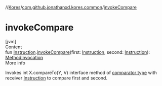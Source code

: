 //[Kores](../index.md)/[com.github.jonathanxd.kores.common](index.md)/[invokeCompare](invoke-compare.md)



# invokeCompare  
[jvm]  
Content  
fun [Instruction](../com.github.jonathanxd.kores/-instruction/index.md).[invokeCompare](invoke-compare.md)(first: [Instruction](../com.github.jonathanxd.kores/-instruction/index.md), second: [Instruction](../com.github.jonathanxd.kores/-instruction/index.md)): [MethodInvocation](../com.github.jonathanxd.kores.base/-method-invocation/index.md)  
More info  


Invokes int X.compareTo(Y, V) interface method of [comparator type](https://kotlinlang.org/api/latest/jvm/stdlib/kotlin/-comparator/index.html) with receiver [Instruction](../com.github.jonathanxd.kores/-instruction/index.md) to compare first and second.

  



